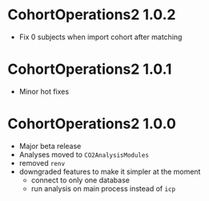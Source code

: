 # CohortOperations2 1.0.2

- Fix 0 subjects when import cohort after matching

# CohortOperations2 1.0.1

- Minor hot fixes

# CohortOperations2 1.0.0
- Major beta release
- Analyses moved to `CO2AnalysisModules`
- removed `renv`
- downgraded features to make it simpler at the moment
  - connect to only one database
  - run analysis on main process instead of `icp`
